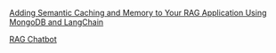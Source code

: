 
[Adding Semantic Caching and Memory to Your RAG Application Using MongoDB and LangChain](https://www.mongodb.com/developer/products/atlas/advanced-rag-langchain-mongodb/)

[RAG Chatbot](https://qdrant.tech/documentation/examples/rag-chatbot-scaleway/)
